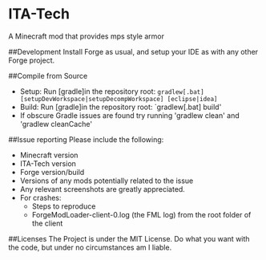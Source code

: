 # ITA-Tech
A Minecraft mod that provides mps style armor

##Development
Install Forge as usual, and setup your IDE as with any other Forge project. 

##Compile from Source
* Setup: Run [gradle]in the repository root: `gradlew[.bat] [setupDevWorkspace|setupDecompWorkspace] [eclipse|idea]`
* Build: Run [gradle]in the repository root: `gradlew[.bat] build'
* If obscure Gradle issues are found try running 'gradlew clean' and 'gradlew cleanCache'

##Issue reporting
Please include the following:

* Minecraft version
* ITA-Tech version
* Forge version/build
* Versions of any mods potentially related to the issue 
* Any relevant screenshots are greatly appreciated.
* For crashes:
	* Steps to reproduce
	* ForgeModLoader-client-0.log (the FML log) from the root folder of the client

##Licenses
The Project is under the MIT License.  Do what you want with the code, but under no circumstances am I liable.